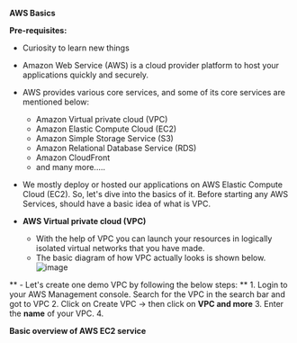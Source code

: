 **AWS Basics**

**Pre-requisites:**
- Curiosity to learn new things

* Amazon Web Service (AWS) is a cloud provider platform to host your applications quickly and securely.

* AWS provides various core services, and some of its core services are mentioned below:
  - Amazon Virtual private cloud (VPC)
  - Amazon Elastic Compute Cloud (EC2)
  - Amazon Simple Storage Service (S3)
  - Amazon Relational Database Service (RDS)
  - Amazon CloudFront
  -  and many more.....

 * We mostly deploy or hosted our applications on AWS Elastic Compute Cloud (EC2). So, let's dive into the basics of it. Before starting any AWS Services, should have a basic idea of what is VPC.

 * **AWS Virtual private cloud (VPC)**
   - With the help of VPC you can launch your resources in logically isolated virtual networks that you have made.
   - The basic diagram of how VPC actually looks is shown below.
     ![image](https://github.com/bacancy-technology/DevOps-Training/assets/127391274/e290c0d7-6c4e-4d1f-8bbc-871395117224)

**   - Let's create one demo VPC by following the below steps:
**     1. Login to your AWS Management console. Search for the VPC in the search bar and got to VPC
       2. Click on Create VPC -> then click on **VPC and more**
       3. Enter the **name** of your VPC.
       4.  


   **Basic overview of AWS EC2 service**
           
